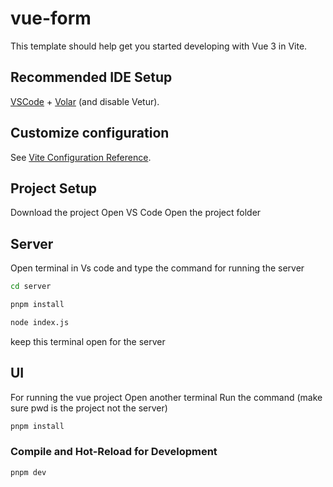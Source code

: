 # vue-form

This template should help get you started developing with Vue 3 in Vite.

## Recommended IDE Setup

[VSCode](https://code.visualstudio.com/) + [Volar](https://marketplace.visualstudio.com/items?itemName=Vue.volar) (and disable Vetur).

## Customize configuration

See [Vite Configuration Reference](https://vitejs.dev/config/).

## Project Setup

Download the project
Open VS Code
Open the project folder

## Server
Open terminal in Vs code
and type the command for running the server

```sh
cd server
```
```sh
pnpm install
```
```sh
node index.js
```
keep this terminal open for the server

## UI
For running the vue project
Open another terminal
Run the command (make sure pwd is the project not the server)

```sh
pnpm install
```

### Compile and Hot-Reload for Development

```sh
pnpm dev
```
